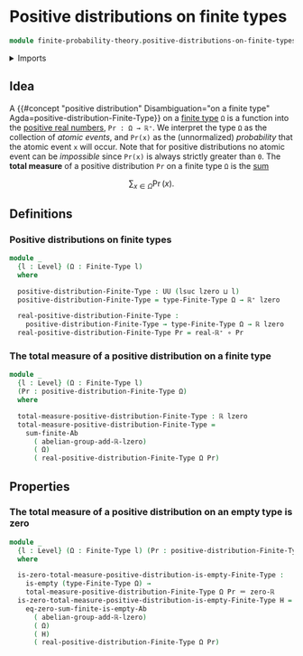 # Positive distributions on finite types

```agda
module finite-probability-theory.positive-distributions-on-finite-types where
```

<details><summary>Imports</summary>

```agda
open import foundation.empty-types
open import foundation.function-types
open import foundation.identity-types
open import foundation.universe-levels

open import group-theory.sums-of-finite-families-of-elements-abelian-groups

open import real-numbers.addition-real-numbers
open import real-numbers.dedekind-real-numbers
open import real-numbers.positive-real-numbers
open import real-numbers.rational-real-numbers

open import univalent-combinatorics.finite-types
```

</details>

## Idea

A
{{#concept "positive distribution" Disambiguation="on a finite type" Agda=positive-distribution-Finite-Type}}
on a [finite type](univalent-combinatorics.finite-types.md) `Ω` is a function
into the [positive real numbers](real-numbers.positive-real-numbers.md),
`Pr : Ω → ℝ⁺`. We interpret the type `Ω` as the collection of _atomic events_,
and `Pr(x)` as the (unnormalized) _probability_ that the atomic event `x` will
occur. Note that for positive distributions no atomic event can be _impossible_
since `Pr(x)` is always strictly greater than `0`. The **total measure** of a
positive distribution `Pr` on a finite type `Ω` is the
[sum](group-theory.sums-of-finite-families-of-elements-abelian-groups.md)

$$
  ∑_{x ∈ Ω}\operatorname{Pr}(x).
$$

## Definitions

### Positive distributions on finite types

```agda
module _
  {l : Level} (Ω : Finite-Type l)
  where

  positive-distribution-Finite-Type : UU (lsuc lzero ⊔ l)
  positive-distribution-Finite-Type = type-Finite-Type Ω → ℝ⁺ lzero

  real-positive-distribution-Finite-Type :
    positive-distribution-Finite-Type → type-Finite-Type Ω → ℝ lzero
  real-positive-distribution-Finite-Type Pr = real-ℝ⁺ ∘ Pr
```

### The total measure of a positive distribution on a finite type

```agda
module _
  {l : Level} (Ω : Finite-Type l)
  (Pr : positive-distribution-Finite-Type Ω)
  where

  total-measure-positive-distribution-Finite-Type : ℝ lzero
  total-measure-positive-distribution-Finite-Type =
    sum-finite-Ab
      ( abelian-group-add-ℝ-lzero)
      ( Ω)
      ( real-positive-distribution-Finite-Type Ω Pr)
```

## Properties

### The total measure of a positive distribution on an empty type is zero

```agda
module _
  {l : Level} (Ω : Finite-Type l) (Pr : positive-distribution-Finite-Type Ω)
  where

  is-zero-total-measure-positive-distribution-is-empty-Finite-Type :
    is-empty (type-Finite-Type Ω) →
    total-measure-positive-distribution-Finite-Type Ω Pr ＝ zero-ℝ
  is-zero-total-measure-positive-distribution-is-empty-Finite-Type H =
    eq-zero-sum-finite-is-empty-Ab
      ( abelian-group-add-ℝ-lzero)
      ( Ω)
      ( H)
      ( real-positive-distribution-Finite-Type Ω Pr)
```
